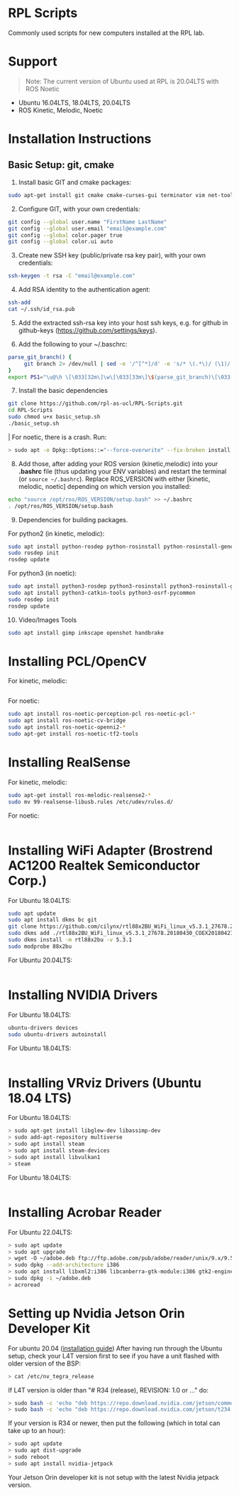 # RPL Scripts
Commonly used scripts for new computers installed at the RPL lab.

# Support
> Note: The current version of Ubuntu used at RPL is 20.04LTS with ROS Noetic
- Ubuntu 16.04LTS, 18.04LTS, 20.04LTS
- ROS Kinetic, Melodic, Noetic

# Installation Instructions

## Basic Setup: git, cmake

1. Install basic GIT and cmake packages:
```bash
sudo apt-get install git cmake cmake-curses-gui terminator vim net-tools
```

2. Configure GIT, with your own credentials:
```bash
git config --global user.name "FirstName LastName"
git config --global user.email "email@example.com"
git config --global color.pager true
git config --global color.ui auto
```

3. Create new SSH key (public/private rsa key pair), with your own credentials:
```bash
ssh-keygen -t rsa -C "email@example.com"
```

4. Add RSA identity to the authentication agent:
```bash
ssh-add
cat ~/.ssh/id_rsa.pub
```

5. Add the extracted ssh-rsa key into your host ssh keys, e.g. for github in github-keys (https://github.com/settings/keys).

6. Add the following to your ~/.baschrc:
```bash
parse_git_branch() {
     git branch 2> /dev/null | sed -e '/^[^*]/d' -e 's/* \(.*\)/ (\1)/'
}
export PS1="\u@\h \[\033[32m\]\w\[\033[33m\]\$(parse_git_branch)\[\033[00m\] $ "
```

7. Install the basic dependencies
```bash
git clone https://github.com/rpl-as-ucl/RPL-Scripts.git
cd RPL-Scripts
sudo chmod u+x basic_setup.sh
./basic_setup.sh
```

| For noetic, there is a crash.  Run:
```bash
> sudo apt -o Dpkg::Options::="--force-overwrite" --fix-broken install
```

8. Add those, after adding your ROS version (kinetic,melodic) into your **.bashrc** file (thus updating your ENV variables) and restart the terminal (or `source ~/.bashrc`).  Replace ROS_VERSION with either [kinetic, melodic, noetic] depending on which version you installed:
```bash
echo "source /opt/ros/ROS_VERSION/setup.bash" >> ~/.bashrc
. /opt/ros/ROS_VERSION/setup.bash
```

9. Dependencies for building packages.

For python2 (in kinetic, melodic):
```bash
sudo apt install python-rosdep python-rosinstall python-rosinstall-generator python-wstool build-essential
sudo rosdep init
rosdep update
```

For python3 (in noetic):
```bash
sudo apt install python3-rosdep python3-rosinstall python3-rosinstall-generator python3-wstool build-essential
sudo apt install python3-catkin-tools python3-osrf-pycommon
sudo rosdep init
rosdep update
```

10. Video/Images Tools
```bash
sudo apt install gimp inkscape openshot handbrake
```


# Installing PCL/OpenCV
For kinetic, melodic:
```bash
```

For noetic:
```bash
sudo apt install ros-noetic-perception-pcl ros-noetic-pcl-*
sudo apt install ros-noetic-cv-bridge
sudo apt install ros-noetic-openni2-*
sudo apt-get install ros-noetic-tf2-tools
```


# Installing RealSense
For kinetic, melodic:
```bash
sudo apt-get install ros-melodic-realsense2-*
sudo mv 99-realsense-libusb.rules /etc/udev/rules.d/
```

For noetic:
```bash
```

# Installing WiFi Adapter (Brostrend AC1200 Realtek Semiconductor Corp.)
For Ubuntu 18.04LTS:
```bash
sudo apt update
sudo apt install dkms bc git
git clone https://github.com/cilynx/rtl88x2BU_WiFi_linux_v5.3.1_27678.20180430_COEX20180427-5959
sudo dkms add ./rtl88x2BU_WiFi_linux_v5.3.1_27678.20180430_COEX20180427-5959
sudo dkms install -m rtl88x2bu -v 5.3.1
sudo modprobe 88x2bu
```

For Ubuntu 20.04LTS:
```bash
```


# Installing NVIDIA Drivers
For Ubuntu 18.04LTS:
```bash
ubuntu-drivers devices
sudo ubuntu-drivers autoinstall
```

For Ubuntu 18.04LTS:
```bash
```

# Installing VRviz Drivers (Ubuntu 18.04 LTS)

For Ubuntu 18.04LTS:
```bash
> sudo apt-get install libglew-dev libassimp-dev
> sudo add-apt-repository multiverse
> sudo apt install steam
> sudo apt install steam-devices
> sudo apt install libvulkan1
> steam
```

For Ubuntu 18.04LTS:
```bash
```

# Installing Acrobar Reader
For Ubuntu 22.04LTS:
```bash
> sudo apt update
> sudo apt upgrade
> wget -O ~/adobe.deb ftp://ftp.adobe.com/pub/adobe/reader/unix/9.x/9.5.5/enu/AdbeRdr9.5.5-1_i386linux_enu.deb
> sudo dpkg --add-architecture i386
> sudo apt install libxml2:i386 libcanberra-gtk-module:i386 gtk2-engines-murrine:i386 libatk-adaptor:i386 libgdk-pixbuf-xlib-2.0-0:i386
> sudo dpkg -i ~/adobe.deb
> acroread
```
# Setting up Nvidia Jetson Orin Developer Kit
For ubuntu 20.04 ([installation guide](https://developer.nvidia.com/embedded/learn/get-started-jetson-agx-orin-devkit "nvidia Orin getting started website"))
After having run through the Ubuntu setup, check your L4T version first to see if you have a unit flashed with older version of the BSP:
```bash
> cat /etc/nv_tegra_release
```
If L4T version is older than "# R34 (release), REVISION: 1.0 or ..." do:
```bash
> sudo bash -c 'echo "deb https://repo.download.nvidia.com/jetson/common r34.1 main" >> /etc/apt/sources.list.d/nvidia-l4t-apt-source.list'
> sudo bash -c 'echo "deb https://repo.download.nvidia.com/jetson/t234 r34.1 main" >> /etc/apt/sources.list.d/nvidia-l4t-apt-source.list'
```
If your version is R34 or newer, then put the following (which in total can take up to an hour):
```bash
> sudo apt update
> sudo apt dist-upgrade
> sudo reboot
> sudo apt install nvidia-jetpack
```
Your Jetson Orin developer kit is not setup with the latest Nvidia jetpack version. 
